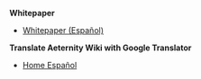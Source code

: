 **Whitepaper**
* [Whitepaper (Español)](Whitepaper_Español)

**Translate Aeternity Wiki with Google Translator**
* [Home Español](https://translate.google.com/translate?sl=en&tl=es&u=https://github.com/aeternity/wiki/wiki/)
